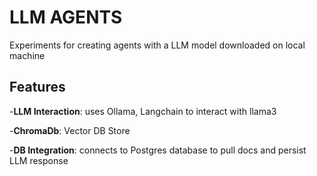 # LLM AGENTS

Experiments for creating agents with a LLM model downloaded on local machine

## Features

-**LLM Interaction**: uses Ollama, Langchain to interact with llama3

-**ChromaDb**: Vector DB Store

-**DB Integration**: connects to Postgres database to pull docs and persist LLM response
